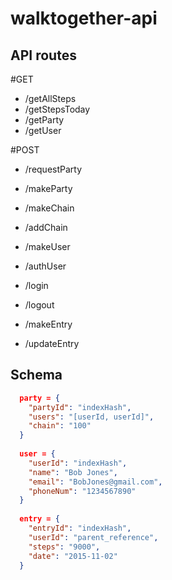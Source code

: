 # walktogether-api

## API routes

#GET
- /getAllSteps
- /getStepsToday
- /getParty
- /getUser

#POST
- /requestParty
- /makeParty
- /makeChain
- /addChain
  
- /makeUser
- /authUser
- /login
- /logout

- /makeEntry
- /updateEntry

## Schema

```json
  party = {
    "partyId": "indexHash",
    "users": "[userId, userId]",
    "chain": "100"
  }
  
  user = {
    "userId": "indexHash",
    "name": "Bob Jones",
    "email": "BobJones@gmail.com",
    "phoneNum": "1234567890"
  }
  
  entry = {
    "entryId": "indexHash",
    "userId": "parent_reference",
    "steps": "9000",
    "date": "2015-11-02"
  }
```

